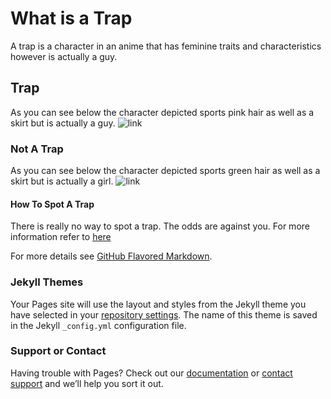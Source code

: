 
# What is a Trap
A trap is a character in an anime that has feminine traits and characteristics however is actually a guy.
## Trap
As you can see below the character depicted sports pink hair as well as a skirt but is actually a guy.
![link](https://img-9gag-fun.9cache.com/photo/aB1WjxD_460s.jpg)
### Not A Trap
As you can see below the character depicted sports green hair as well as a skirt but is actually a girl.
![link](https://vignette.wikia.nocookie.net/typemoon/images/6/61/Archer_of_red.png/revision/latest?cb=20130817133909)
#### How To Spot A Trap
There is really no way to spot a trap. The odds are against you.
For more information refer to [here](https://aldovia.moe/how-to-detect-a-trap-in-anime/)

For more details see [GitHub Flavored Markdown](https://guides.github.com/features/mastering-markdown/).

### Jekyll Themes

Your Pages site will use the layout and styles from the Jekyll theme you have selected in your [repository settings](https://github.com/Bebeluga/Brandon-s-Big-Website/settings). The name of this theme is saved in the Jekyll `_config.yml` configuration file.

### Support or Contact

Having trouble with Pages? Check out our [documentation](https://docs.github.com/categories/github-pages-basics/) or [contact support](https://github.com/contact) and we’ll help you sort it out.
